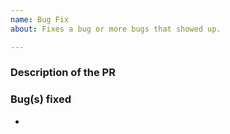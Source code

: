 ```yaml
---
name: Bug Fix
about: Fixes a bug or more bugs that showed up.

---
```


### Description of the PR

### Bug(s) fixed

-
